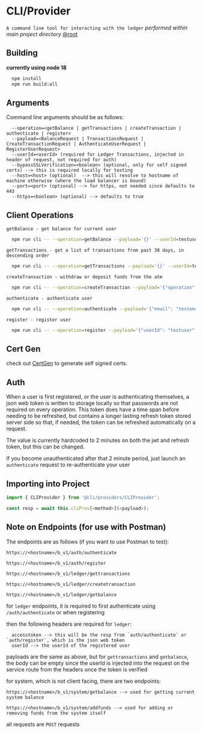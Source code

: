 # CLI/Provider

`A command line tool for interacting with the ledger`
*performed within main project directory* [@root](../)


## Building

**currently using node 18**

```bash
  npm install
  npm run build:all
```


## Arguments

Command line arguments should be as follows:

```
  --operation=<getBalance | getTransactions | createTransaction | authenticate | register>
  --payload=<BalanceRequest | TransactionsRequest | CreateTransactionRequest | AuthenticateUserRequest | RegisterUserRequest>
  --userId=<userId> (required for Ledger Transactions, injected in header of request, not required for auth)
  --bypassSSLVerification=<boolean> (optional, only for self signed certs) --> this is required locally for testing
  --host=<host> (optional)  --> this will resolve to hostname of machine otherwise (where the load balancer is bound)
  --port=<port> (optional) --> for https, not needed since defaults to 443
  --https=<boolean> (optional) --> defaults to true
```

## Client Operations

`getBalance - get balance for current user`
```bash
  npm run cli -- --operation=getBalance --payload='{}' --userId=testuser --bypassSSLVerification=true
```

`getTransactions - get a list of transactions from past 30 days, in descending order`
```bash
  npm run cli -- --operation=getTransactions --payload='{}' --userId=testuser --bypassSSLVerification=true
```

`createTransaction - withdraw or deposit funds from the atm`
```bash
  npm run cli -- --operation=createTransaction --payload='{"operation": "deposit","transactionSize": 1000}' --userId=testuser --bypassSSLVerification=true
```

`authenticate - authenticate user`
```bash
  npm run cli -- --operation=authenticate --payload='{"email": "testemail","password": "testpass"}' --bypassSSLVerification=true
```

`register - register user`
```bash
  npm run cli -- --operation=register --payload='{"userId": "testuser","email": "testemail","password": "testpass","phone": "1234567890"}' --bypassSSLVerification=true
```


## Cert Gen

check out [CertGen](../certs/CertGen.md) to generate self signed certs.


## Auth

When a user is first registered, or the user is authenticating themselves, a json web token is written to storage locally so that passwords are not required on every operation.
This token does have a time span before needing to be refreshed, but contains a longer lasting refresh token stored server side so that, if needed, the token can be refreshed automatically on a request.

The value is currently hardcoded to 2 minutes on both the jwt and refresh token, but this can be changed.

If you become unauthenticated after that 2 minute period, just launch an `authenticate` request to re-authenticate your user


## Importing into Project

```ts
import { CLIProvider } from '@cli/providers/CLIProvider';

const resp = await this.cliProv[<method>](<payload>);
```

## Note on Endpoints (for use with Postman)

The endpoints are as follows (if you want to use Postman to test):

```
https://<hostname>/b_v1/auth/authenticate
 
https://<hostname>/b_v1/auth/register
 
https://<hostname>/b_v1/ledger/gettransactions

https://<hostname>/b_v1/ledger/createtransaction

https://<hostname>/b_v1/ledger/getbalance
```

for `ledger` endpoints, it is required to first authenticate using `/auth/authenticate` or when registering

then the following headers are required for `ledger`:

```
  accesstoken --> this will be the resp from `auth/authenticate` or `auth/register`, which is the json web token
  userId --> the userId of the registered user
```

payloads are the same as above, but for `gettransactions` and `getbalance`, the body can be empty since the userId is injected into the request on the service route from the headers once the token is verified

for system, which is not client facing, there are two endpoints:

```
https://<hostname>/b_v1/system/getbalance --> used for getting current system balance

https://<hostname>/b_v1/system/addfunds --> used for adding or removing funds from the system itself
```

all requests are `POST` requests